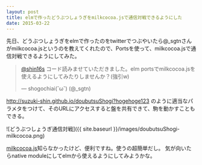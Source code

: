 ```yaml
---
layout: post
title: elmで作ったどうぶつしょうぎをmilkcocoa.jsで通信対戦できるようにした
date: 2015-03-22
---
```


先日、どうぶつしょうぎをelmで作ったのをtwitterでつぶやいたら@\_sgtnさんがmilkcocoa.jsというのを教えてくれたので、Portsを使って、milkcocoa.jsで通信対戦できるようにしてみた。
[<blockquote class="twitter-tweet" lang="ja"><p><a href="https://twitter.com/shin16s">@shin16s</a> コード読みませていただきました。elm portsでmilkcocoa.jsを使えるようにしてみたりしませんか？(強引w)</p>&mdash; shogochiai(˘ω˘) (@_sgtn) </blockquote>](https://twitter.com/_sgtn/status/574401450060570624)


http://suzuki-shin.github.io/doubutsuShogi?hogehoge123 のように適当なパラメタをつけて、そのURLにアクセスすると盤を共有できて、駒を動かすこともできる。

![どうぶつしょうぎ通信対戦]({{ site.baseurl }}/images/doubutsuShogi-milkcocoa.png)

[milkcocoa.js](https://mlkcca.com/)知らなかったけど、便利ですね。使うの超簡単だし。
気が向いたらnative moduleにしてelmから使えるようにしてみようかな。

